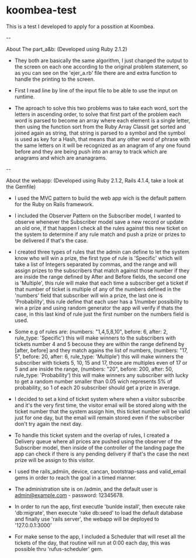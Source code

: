 koombea-test
============

This is a test I developed to apply for a possition at Koombea.

--

About The part_a&b: (Developed using Ruby 2.1.2)

- They both are basically the same algorithm, I just changed the output to the screen on each one according to the original problem statement, so as you can see on the 'ejer_a.rb' file there are and extra function to handle the printing to the screen.

- First I read line by line of the input file to be able to use the input on runtime.

- The aproach to solve this two problems was to take each word, sort the letters in ascending order, to solve that first part of the problem each word is parsed to become an array where each element is a single letter, then using the function  sort from the Ruby Array Classit get sorted and joined again as string, that string is parsed to a symbol and the symbol is used as key for a Hash, that means that any other word of phrase with the same letters on it will be recognized as an anagram of any one found before and they are being push into an array to track which are anagrams and which are ananagrams.

--

About the webapp: (Developed using Ruby 2.1.2, Rails 4.1.4, take a look at the Gemfile)

- I used the MVC pattern to build the web app wich is the default pattern for the Ruby on Rails framework.

- I included the Observer Pattern on the Subscriber model, I wanted to observe whenever the Subscriber model save a new record or update an old one, if that happen I check all the rules against this new ticket on the system to determine if any rule match and push a prize or prizes to be delivered if that's the case.

- I created three types of rules that the admin can define to let the system know who will win a prize, the first type of rule is 'Specific' which will take a list of Integers separated by commas, and the range and will assign prizes to the subscribers that match against those number if they are inside the range defined by After and Before fields, the second one is 'Multiple', this rule will make that each time a subscriber get a ticket if that number of ticket is multiple of any of the numbers defined in the 'numbers' field that subscriber will win a prize, the last one is 'Probability', this rule define that each user has a 1/number possibility to win a prize and using random generator the app will verify if thats the case, in this last kind of rule just the first number on the numbers field is used.

- Some e.g of rules are: (numbers: "1,4,5,8,10", before: 6, after: 2, rule_type: 'Specific') this will make winners to the subscribers with tickets number 4 and 5 becouse they are within the range definend by [after, before] and they match agains the list of numbers, (numbers: "17, 5", before: 20, after: 6, rule_type: 'Multiple') this will make winners the subscriber with tickets 5, 10, 15 and 17, those are multiples even of 17 or 5 and are inside the range, (numbers: "20", before: 200, after: 50, rule_type: 'Probability') this will make winners any subscriber with lucky to get a random number smaller than 0.05 wich represents 5% of probability, so 1 of each 20 subscriber should get a prize in average.

- I decided to set a kind of ticket system where when a visitor subscribe and it's the very first time, the visitor email will be stored along with the ticket number that the system assign him, this ticket number will be valid just for one day, but the email will remain stored even if the subscriber don't try again the next day.

- To handle this ticket system and the overlap of rules, I created a Delivery queue where all prices are pushed using the observer of the Subscriber model, then inside of the controller of the landing page the app can check if there is any pending delivery if that's the case the next prize will be assign to this visitor.

- I used the rails_admiin, device, cancan, bootstrap-sass and valid_email gems in order to reach the goal in a timed manner.

- The administration site is on /admin, and the default user is admin@example.com - password: 12345678.

- In order to run the app, first executle 'bunlde install', then execute rake 'db:migrate', then execute 'rake db:seed' to load the default database and finally use 'rails server', the webapp will be deployed to '127.0.0.1:3000'

- For make sense to the app, I included a Scheduler that will reset all the tickets of the day, that routine will run at 0:00 each day, this was possible thru 'rufus-scheduler' gem.

